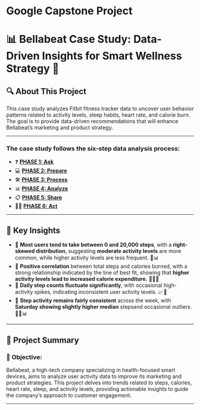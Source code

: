 # Google Capstone Project
# 📊 Bellabeat Case Study: Data-Driven Insights for Smart Wellness Strategy 🚀

## 🔍 About This Project

This case study analyzes Fitbit fitness tracker data to uncover user behavior patterns related to activity levels, sleep habits, heart rate, and calorie burn. The goal is to provide data-driven recommendations that will enhance Bellabeat’s marketing and product strategy.

---

### The case study follows the six-step data analysis process:
- ❓ **[PHASE 1: Ask](#phase-1-ask)**
- 💻 **[PHASE 2: Prepare](#phase-2-prepare)**
- 🛠 **[PHASE 3: Process](#phase-3-process)**
- 📊 **[PHASE 4: Analyze](#phase-4-analyze)**
- 📋 **[PHASE 5: Share](#phase-5-share)**
- 🧗‍♀️ **[PHASE 6: Act](#phase-6-act)**

---

## 🔑 Key Insights

- 📌 **Most users tend to take between 0 and 20,000 steps**, with a **right-skewed distribution**, suggesting **moderate activity levels**        are more common, while higher activity levels are less frequent. 👟📊
- 📌 **Positive correlation** between total steps and calories burned, with a strong relationship indicated by the line of best fit, showing
  that **higher activity levels lead to increased calorie expenditure.** 🏃‍♂️🔥
- 📌 **Daily step counts fluctuate significantly**, with occasional high-activity spikes, indicating inconsistent user activity levels. 📈🚀
- 📌 **Step activity remains fairly consistent** across the week, with **Saturday showing slightly higher median** stepsand occasional            outliers.🚶‍♂️📊
---


## 🚀 Project Summary

### 📌 **Objective:**
Bellabeat, a high-tech company specializing in health-focused smart devices, aims to analyze user activity data to improve its marketing and product strategies. This project delves into trends related to steps, calories, heart rate, sleep, and activity levels, providing actionable insights to guide the company’s approach to customer engagement.

---
